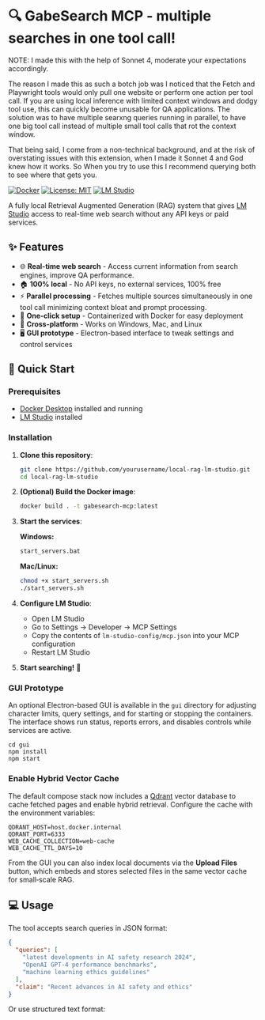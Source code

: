 # 🔍 GabeSearch MCP - multiple searches in one tool call!

NOTE: I made this with the help of Sonnet 4, moderate your expectations accordingly.

The reason I made this as such a botch job was I noticed that the Fetch and Playwright tools would only pull one website or perform one action per tool call. If you are using local inference with limited context windows and dodgy tool use, this can quickly become unusable for QA applications. The solution was to have multiple searxng queries running in parallel, to have one big tool call instead of multiple small tool calls that rot the context window.

That being said, I come from a non-technical background, and at the risk of overstating issues with this extension, when I made it Sonnet 4 and God knew how it works. So When you try to use this I recommend querying both to see where that gets you.

[![Docker](https://img.shields.io/badge/Docker-Required-blue?logo=docker)](https://docker.com)
[![License: MIT](https://img.shields.io/badge/License-MIT-yellow.svg)](https://opensource.org/licenses/MIT)
[![LM Studio](https://img.shields.io/badge/LM%20Studio-MCP%20Extension-green)](https://lmstudio.ai)

A fully local Retrieval Augmented Generation (RAG) system that gives [LM Studio](https://lmstudio.ai) access to real-time web search without any API keys or paid services.


## ✨ Features

- 🌐 **Real-time web search** - Access current information from search engines, improve QA performance.
- 🏠 **100% local** - No API keys, no external services, 100% free
- ⚡ **Parallel processing** - Fetches multiple sources simultaneously in one tool call minimizing context bloat and prompt processing.
- 🐳 **One-click setup** - Containerized with Docker for easy deployment
- 🔧 **Cross-platform** - Works on Windows, Mac, and Linux
- 🖥️ **GUI prototype** - Electron-based interface to tweak settings and control services


## 🚀 Quick Start

### Prerequisites
- [Docker Desktop](https://www.docker.com/products/docker-desktop/) installed and running
- [LM Studio](https://lmstudio.ai) installed

### Installation

1. **Clone this repository**:
   ```bash
   git clone https://github.com/yourusername/local-rag-lm-studio.git
   cd local-rag-lm-studio
   ```

2. **(Optional) Build the Docker image**:
   ```bash
   docker build . -t gabesearch-mcp:latest
   ```

3. **Start the services**:

   **Windows:**
   ```cmd
   start_servers.bat
   ```
   
   **Mac/Linux:**
   ```bash
   chmod +x start_servers.sh
   ./start_servers.sh
   ```

4. **Configure LM Studio**:
   - Open LM Studio
   - Go to Settings → Developer → MCP Settings
   - Copy the contents of `lm-studio-config/mcp.json` into your MCP configuration
   - Restart LM Studio

5. **Start searching!** 🎉

### GUI Prototype

An optional Electron-based GUI is available in the `gui` directory for adjusting character limits, query settings, and for starting or stopping the containers. The interface shows run status, reports errors, and disables controls while services are active.

```
cd gui
npm install
npm start
```

### Enable Hybrid Vector Cache

The default compose stack now includes a [Qdrant](https://qdrant.tech/) vector database to cache fetched pages and enable hybrid retrieval. Configure the cache with the environment variables:

```
QDRANT_HOST=host.docker.internal
QDRANT_PORT=6333
WEB_CACHE_COLLECTION=web-cache
WEB_CACHE_TTL_DAYS=10
```

From the GUI you can also index local documents via the **Upload Files** button, which embeds and stores selected files in the same vector cache for small‑scale RAG.

## 💻 Usage

The tool accepts search queries in JSON format:

```json
{
  "queries": [
    "latest developments in AI safety research 2024",
    "OpenAI GPT-4 performance benchmarks",
    "machine learning ethics guidelines"
  ],
  "claim": "Recent advances in AI safety and ethics"
}
```

Or use structured text format:
